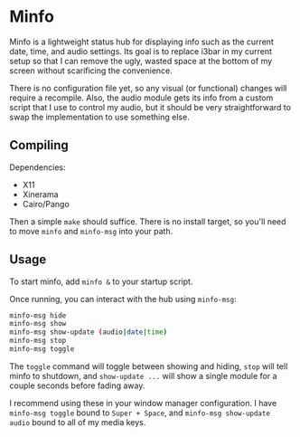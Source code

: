 # Minfo

Minfo is a lightweight status hub for displaying info such as the current date, time, and audio settings. Its goal is to replace i3bar in my current setup so that I can remove the ugly, wasted space at the bottom of my screen without scarificing the convenience.

There is no configuration file yet, so any visual (or functional) changes will require a recompile. Also, the audio module gets its info from a custom script that I use to control my audio, but it should be very straightforward to swap the implementation to use something else.

## Compiling

Dependencies:
+ X11
+ Xinerama
+ Cairo/Pango

Then a simple `make` should suffice. There is no install target, so you'll need to move `minfo` and `minfo-msg` into your path.

## Usage

To start minfo, add `minfo &` to your startup script.

Once running, you can interact with the hub using `minfo-msg`:
```bash
minfo-msg hide
minfo-msg show
minfo-msg show-update (audio|date|time)
minfo-msg stop
minfo-msg toggle
```

The `toggle` command will toggle between showing and hiding, `stop` will tell minfo to shutdown, and `show-update ...` will show a single module for a couple seconds before fading away.

I recommend using these in your window manager configuration. I have `minfo-msg toggle` bound to `Super + Space`, and `minfo-msg show-update audio` bound to all of my media keys.
